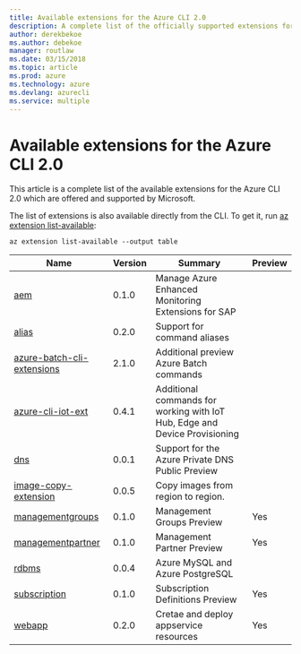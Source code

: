 ```yaml
---
title: Available extensions for the Azure CLI 2.0
description: A complete list of the officially supported extensions for the Azure CLI 2.0.
author: derekbekoe
ms.author: debekoe
manager: routlaw
ms.date: 03/15/2018
ms.topic: article
ms.prod: azure
ms.technology: azure
ms.devlang: azurecli
ms.service: multiple
---
```


# Available extensions for the Azure CLI 2.0

This article is a complete list of the available extensions for the Azure CLI 2.0 which are offered and supported by Microsoft.

The list of extensions is also available directly from the CLI. To get it, run [az extension list-available](/cli/azure/extension?view=azure-cli-latest#az_extension_list_available):

```azurecli
az extension list-available --output table
```

| Name | Version | Summary | Preview |
|------|---------|---------|---------|
| [aem](https://github.com/Azure/azure-cli-extensions) | 0.1.0 | Manage Azure Enhanced Monitoring Extensions for SAP |  |
| [alias](https://github.com/Azure/azure-cli-extensions) | 0.2.0 | Support for command aliases |  |
| [azure-batch-cli-extensions](https://github.com/Azure/azure-batch-cli-extensions) | 2.1.0 | Additional preview Azure Batch commands |  |
| [azure-cli-iot-ext](https://github.com/azure/azure-iot-cli-extension) | 0.4.1 | Additional commands for working with IoT Hub, Edge and Device Provisioning |  |
| [dns](https://github.com/Azure/azure-cli-extensions) | 0.0.1 | Support for the Azure Private DNS Public Preview |  |
| [image-copy-extension](https://github.com/Azure/azure-cli-extensions) | 0.0.5 | Copy images from region to region. |  |
| [managementgroups](https://github.com/Azure/azure-cli-extensions) | 0.1.0 | Management Groups Preview | Yes |
| [managementpartner](https://github.com/Azure/azure-cli-extensions) | 0.1.0 | Management Partner Preview | Yes |
| [rdbms](https://github.com/Azure/azure-cli-extensions) | 0.0.4 | Azure MySQL and Azure PostgreSQL |  |
| [subscription](https://github.com/Azure/azure-cli-extensions) | 0.1.0 | Subscription Definitions Preview | Yes |
| [webapp](https://github.com/Azure/azure-cli-extensions) | 0.2.0 | Cretae and deploy appservice resources | Yes |
